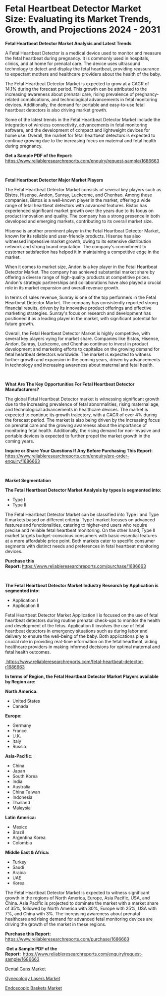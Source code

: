 <p><h1>Fetal Heartbeat Detector Market Size: Evaluating its Market Trends, Growth, and Projections 2024 - 2031</h1></p><p><strong>Fetal Heartbeat Detector Market Analysis and Latest Trends</strong></p>
<p><p>A Fetal Heartbeat Detector is a medical device used to monitor and measure the fetal heartbeat during pregnancy. It is commonly used in hospitals, clinics, and at home for prenatal care. The device uses ultrasound technology to detect and display the fetal heartbeat, providing reassurance to expectant mothers and healthcare providers about the health of the baby.</p><p>The Fetal Heartbeat Detector Market is expected to grow at a CAGR of 14.1% during the forecast period. This growth can be attributed to the increasing awareness about prenatal care, rising prevalence of pregnancy-related complications, and technological advancements in fetal monitoring devices. Additionally, the demand for portable and easy-to-use fetal heartbeat detectors is also driving market growth.</p><p>Some of the latest trends in the Fetal Heartbeat Detector Market include the integration of wireless connectivity, advancements in fetal monitoring software, and the development of compact and lightweight devices for home use. Overall, the market for fetal heartbeat detectors is expected to continue growing due to the increasing focus on maternal and fetal health during pregnancy.</p></p>
<p><strong>Get a Sample PDF of the Report:&nbsp;</strong> <a href="https://www.reliableresearchreports.com/enquiry/request-sample/1686663">https://www.reliableresearchreports.com/enquiry/request-sample/1686663</a></p>
<p>&nbsp;</p>
<p><strong>Fetal Heartbeat Detector Major Market Players</strong></p>
<p><p>The Fetal Heartbeat Detector Market consists of several key players such as Bistos, Hisense, Andon, Sunray, Luckcome, and Chenhao. Among these companies, Bistos is a well-known player in the market, offering a wide range of fetal heartbeat detectors with advanced features. Bistos has experienced significant market growth over the years due to its focus on product innovation and quality. The company has a strong presence in both developed and emerging markets, contributing to its overall market size.</p><p>Hisense is another prominent player in the Fetal Heartbeat Detector Market, known for its reliable and user-friendly products. Hisense has also witnessed impressive market growth, owing to its extensive distribution network and strong brand reputation. The company's commitment to customer satisfaction has helped it in maintaining a competitive edge in the market.</p><p>When it comes to market size, Andon is a key player in the Fetal Heartbeat Detector Market. The company has achieved substantial market share by offering a diverse range of high-quality products at competitive prices. Andon's strategic partnerships and collaborations have also played a crucial role in its market expansion and overall revenue growth.</p><p>In terms of sales revenue, Sunray is one of the top performers in the Fetal Heartbeat Detector Market. The company has consistently reported strong financial results, driven by its innovative product offerings and effective marketing strategies. Sunray's focus on research and development has positioned it as a leading player in the market, with significant potential for future growth.</p><p>Overall, the Fetal Heartbeat Detector Market is highly competitive, with several key players vying for market share. Companies like Bistos, Hisense, Andon, Sunray, Luckcome, and Chenhao continue to invest in product development and marketing efforts to capitalize on the growing demand for fetal heartbeat detectors worldwide. The market is expected to witness further growth and expansion in the coming years, driven by advancements in technology and increasing awareness about maternal and fetal health.</p></p>
<p>&nbsp;</p>
<p><strong>What Are The Key Opportunities For Fetal Heartbeat Detector Manufacturers?</strong></p>
<p><p>The global Fetal Heartbeat Detector market is witnessing significant growth due to the increasing prevalence of fetal abnormalities, rising maternal age, and technological advancements in healthcare devices. The market is expected to continue its growth trajectory, with a CAGR of over 4% during the forecast period. The market is also being driven by the increasing focus on prenatal care and the growing awareness about the importance of monitoring fetal health. Additionally, the rising demand for non-invasive and portable devices is expected to further propel the market growth in the coming years.</p></p>
<p><strong>Inquire or Share Your Questions If Any Before Purchasing This Report:</strong> <a href="https://www.reliableresearchreports.com/enquiry/pre-order-enquiry/1686663">https://www.reliableresearchreports.com/enquiry/pre-order-enquiry/1686663</a></p>
<p>&nbsp;</p>
<p><strong>Market Segmentation</strong></p>
<p><strong>The Fetal Heartbeat Detector Market Analysis by types is segmented into:</strong></p>
<p><ul><li>Type I</li><li>Type II</li></ul></p>
<p><p>The Fetal Heartbeat Detector Market can be classified into Type I and Type II markets based on different criteria. Type I market focuses on advanced features and functionalities, catering to higher-end users who require precise and reliable fetal heartbeat monitoring. On the other hand, Type II market targets budget-conscious consumers with basic essential features at a more affordable price point. Both markets cater to specific consumer segments with distinct needs and preferences in fetal heartbeat monitoring devices.</p></p>
<p><strong>Purchase this Report:&nbsp;</strong><a href="https://www.reliableresearchreports.com/purchase/1686663">https://www.reliableresearchreports.com/purchase/1686663</a></p>
<p>&nbsp;</p>
<p><strong>The Fetal Heartbeat Detector Market Industry Research by Application is segmented into:</strong></p>
<p><ul><li>Application I</li><li>Application II</li></ul></p>
<p><p>Fetal Heartbeat Detector Market Application I is focused on the use of fetal heartbeat detectors during routine prenatal check-ups to monitor the health and development of the fetus. Application II involves the use of fetal heartbeat detectors in emergency situations such as during labor and delivery to ensure the well-being of the baby. Both applications play a crucial role in providing real-time information on the fetal heartbeat, aiding healthcare providers in making informed decisions for optimal maternal and fetal health outcomes.</p></p>
<p><a href="https://www.reliableresearchreports.com/fetal-heartbeat-detector-r1686663">&nbsp;https://www.reliableresearchreports.com/fetal-heartbeat-detector-r1686663</a></p>
<p><strong>In terms of Region, the Fetal Heartbeat Detector Market Players available by Region are:</strong></p>
<p>
    <p> <strong> North America: </strong>
        <ul>
            <li>United States</li>
            <li>Canada</li>
        </ul>
        </p> 
    <p> <strong> Europe: </strong>
        <ul>
            <li>Germany</li>
            <li>France</li>
            <li>U.K.</li>
            <li>Italy</li>
            <li>Russia</li>
        </ul>
        </p> 
    <p> <strong> Asia-Pacific: </strong>
        <ul>
            <li>China</li>
            <li>Japan</li>
            <li>South Korea</li>
            <li>India</li>
            <li>Australia</li>
            <li>China Taiwan</li>
            <li>Indonesia</li>
            <li>Thailand</li>
            <li>Malaysia</li>
        </ul>
        </p> 
    <p> <strong> Latin America: </strong>
        <ul>
            <li>Mexico</li>
            <li>Brazil</li>
            <li>Argentina Korea</li>
            <li>Colombia</li>
        </ul>
        </p> 
    <p> <strong> Middle East & Africa: </strong>
        <ul>
            <li>Turkey</li>
            <li>Saudi</li>
            <li>Arabia</li>
            <li>UAE</li>
            <li>Korea</li>
        </ul>
    </p>
    </p>
<p><p>The Fetal Heartbeat Detector Market is expected to witness significant growth in the regions of North America, Europe, Asia Pacific, USA, and China. Asia Pacific is projected to dominate the market with a market share of 35%, followed by North America with 30%, Europe with 25%, USA with 7%, and China with 3%. The increasing awareness about prenatal healthcare and rising demand for advanced fetal monitoring devices are driving the growth of the market in these regions.</p></p>
<p><strong>Purchase this Report: </strong><a href="https://www.reliableresearchreports.com/purchase/1686663">https://www.reliableresearchreports.com/purchase/1686663</a></p>
<p>&nbsp;<strong>Get a Sample PDF of the Report:&nbsp;&nbsp;</strong><a href="https://www.reliableresearchreports.com/enquiry/request-sample/1686663">https://www.reliableresearchreports.com/enquiry/request-sample/1686663</a></p>
<p><strong></strong></p>
<p><p><a href="https://github.com/kumertitash/Market-Research-Report-List-1/blob/main/dental-guns-market.md">Dental Guns Market</a></p><p><a href="https://github.com/amapolalg/Market-Research-Report-List-1/blob/main/gynecology-lasers-market.md">Gynecology Lasers Market</a></p><p><a href="https://github.com/nathandecarvalho/Market-Research-Report-List-4/blob/main/endoscopic-baskets-market.md">Endoscopic Baskets Market</a></p></p>